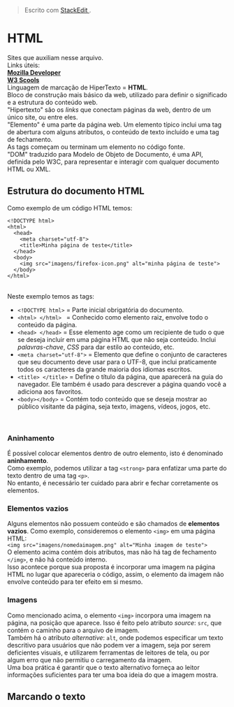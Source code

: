 ﻿


> Escrito com [ StackEdit ](https://stackedit.io/) .

# HTML

Sites que auxiliam nesse arquivo. <br>
Links úteis: <br> **[Mozilla Developer](https://developer.mozilla.org/pt-BR/docs/Web/HTML)** <br> **[W3 Scools](https://www.w3schools.com/html/)** <br>
Linguagem de marcação de HiperTexto = **HTML**. <br> Bloco de construção mais básico da web, utilizado para definir o significado e a estrutura do conteúdo web. <br>
"Hipertexto" são os *links* que conectam páginas da web, dentro de um único site, ou entre eles.<br>
"Elemento" é uma parte da página web. Um elemento típico inclui uma tag de abertura com alguns atributos, o conteúdo de texto incluído e uma tag de fechamento.<br> As tags começam ou terminam um elemento no código fonte.<br>
"DOM" traduzido para Modelo de Objeto de Documento, é uma API, definida pelo W3C, para representar e interagir com qualquer documento HTML ou XML.<br>
## Estrutura do documento HTML
Como exemplo de um código HTML temos: <br>

~~~
<!DOCTYPE html>
<html>
  <head>
    <meta charset="utf-8">
    <title>Minha página de teste</title>
  </head>
  <body>
    <img src="imagens/firefox-icon.png" alt="minha página de teste">
  </body>
</html>
~~~
<br>
Neste exemplo temos as tags: <br>

- `<!DOCTYPE html>` = Parte inicial obrigatória do documento. <br>
- `<html> </html> ` = Conhecido como elemento raiz, envolve todo o conteúdo da página.
- `<head> </head>` = Esse elemento age como um recipiente de tudo o que se deseja incluir em uma página HTML que não seja conteúdo. Inclui *palavras-chave*, *CSS* para dar estilo ao conteúdo, etc.
- `<meta charset="utf-8">` = Elemento que define o conjunto de caracteres que seu documento deve usar para o UTF-8, que inclui praticamente todos os caracteres da grande maioria dos idiomas escritos.
- `<title> </title>` = Define o título da página, que aparecerá na guia do navegador. Ele também é usado para descrever a página quando você a adiciona aos favoritos.
- `<body></body>` = Contém todo conteúdo que se deseja mostrar ao público visitante da página, seja texto, imagens, vídeos, jogos, etc.
<br>

### Aninhamento
É possível colocar elementos dentro de outro elemento, isto é denominado **aninhamento**.<br>
Como exemplo, podemos utilizar a tag `<strong>` para enfatizar uma parte do texto dentro de uma tag `<p>`.<br>
No entanto, é necessário ter cuidado para abrir e fechar corretamente os elementos.
<br>
### Elementos vazios
Alguns elementos não possuem conteúdo e são chamados de **elementos vazios**. Como exemplo, consideremos o elemento `<img>` em uma página HTML: <br>
`<img src="imagens/nomedaimagem.png" alt="Minha imagem de teste">` <br>
O elemento acima contém dois atributos, mas não há tag de fechamento `</img>`, e não há conteúdo interno. <br>
Isso acontece porque sua proposta é incorporar uma imagem na página HTML no lugar que apareceria o código, assim, o elemento da imagem não envolve conteúdo para ter efeito em si mesmo. <br>
### Imagens
Como mencionado acima, o elemento `<img>` incorpora uma imagem na página, na posição que aparece. Isso é feito pelo atributo *source*: `src`, que contém o caminho para o arquivo de imagem. <br>
Também há o atributo *alternative*: `alt`, onde podemos especificar um texto descritivo para usuários que não podem ver a imagem, seja por serem deficientes visuais, e utilizarem ferramentas de leitores de tela, ou por algum erro que não permitiu o carregamento da imagem. <br>
Uma boa prática é garantir que o texto alternativo forneça ao leitor informações suficientes para ter uma boa ideia do que a imagem mostra. <br>
## Marcando o texto




